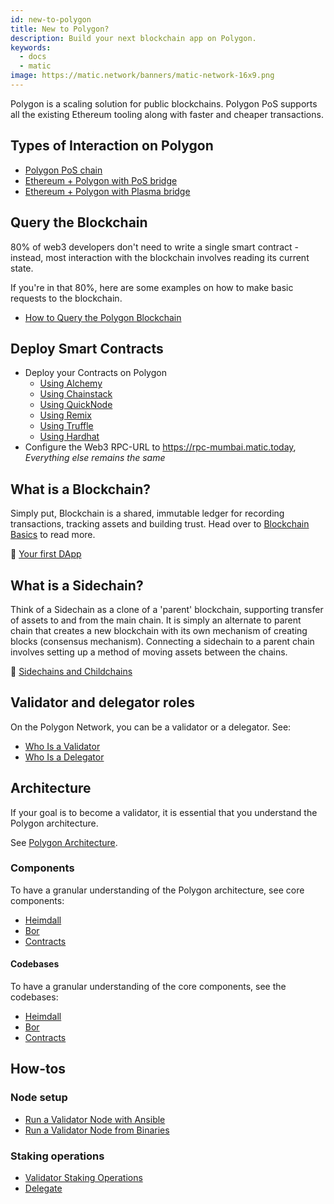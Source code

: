 ```yaml
---
id: new-to-polygon
title: New to Polygon?
description: Build your next blockchain app on Polygon.
keywords:
  - docs
  - matic
image: https://matic.network/banners/matic-network-16x9.png
---
```

Polygon is a scaling solution for public blockchains. Polygon PoS supports all the existing Ethereum tooling along with faster and cheaper transactions.

## Types of Interaction on Polygon

* [Polygon PoS chain](/docs/develop/getting-started)
* [Ethereum + Polygon with PoS bridge](https://docs.polygon.technology/docs/develop/ethereum-polygon/pos/getting-started)
* [Ethereum + Polygon with Plasma bridge](https://docs.polygon.technology/docs/develop/ethereum-polygon/plasma/getting-started)

## Query the Blockchain
80% of web3 developers don't need to write a single smart contract - instead, most interaction with the blockchain involves reading its current state.

If you're in that 80%, here are some examples on how to make basic requests to the blockchain.
* [How to Query the Polygon Blockchain](https://docs.alchemy.com/reference/polygon-sdk-examples)

## Deploy Smart Contracts

<!-- ### Are you an Experience Blockchain Developer? -->

* Deploy your Contracts on Polygon
    - [Using Alchemy](/docs/develop/alchemy)
    - [Using Chainstack](/docs/develop/chainstack)
    - [Using QuickNode](/docs/develop/quicknode)
    - [Using Remix](/docs/develop/remix)
    - [Using Truffle](/docs/develop/truffle)
    - [Using Hardhat](/docs/develop/hardhat)
* Configure the Web3 RPC-URL to https://rpc-mumbai.matic.today, *Everything else remains the same*

## What is a Blockchain?
Simply put, Blockchain is a shared, immutable ledger for recording transactions, tracking assets and building trust. Head over to [Blockchain Basics](blockchain-basics/basics-blockchain.md) to read more.

:movie_camera: [Your first DApp](https://www.youtube.com/watch?v=rzvk2kdjr2I)

## What is a Sidechain?
Think of a Sidechain as a clone of a 'parent' blockchain, supporting transfer of assets to and from the main chain. It is simply an alternate to parent chain that creates a new blockchain with its own mechanism of creating blocks (consensus mechanism). Connecting a sidechain to a parent chain involves setting up a method of moving assets between the chains.

:page_facing_up: [Sidechains and Childchains](https://hackernoon.com/what-are-sidechains-and-childchains-7202cc9e5994)

## Validator and delegator roles

On the Polygon Network, you can be a validator or a delegator. See:

* [Who Is a Validator](/docs/maintain/polygon-basics/who-is-validator)
* [Who Is a Delegator](/docs/maintain/polygon-basics/who-is-delegator)

## Architecture

If your goal is to become a validator, it is essential that you understand the Polygon architecture.

See [Polygon Architecture](/docs/maintain/validator/architecture).

### Components

To have a granular understanding of the Polygon architecture, see core components:

* [Heimdall](/docs/pos/heimdall/overview)
* [Bor](/docs/pos/bor/overview)
* [Contracts](/docs/pos/contracts/stakingmanager)

#### Codebases

To have a granular understanding of the core components, see the codebases:

* [Heimdall](https://github.com/maticnetwork/heimdall)
* [Bor](https://github.com/maticnetwork/bor)
* [Contracts](https://github.com/maticnetwork/contracts)

## How-tos

### Node setup

* [Run a Validator Node with Ansible](/docs/maintain/validate/run-validator-ansible)
* [Run a Validator Node from Binaries](/docs/maintain/validate/run-validator-binaries)

### Staking operations

* [Validator Staking Operations](/docs/maintain/validate/validator-staking-operations)
* [Delegate](/docs/maintain/delegate/delegate)
